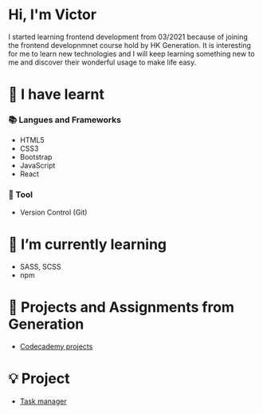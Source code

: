 <!--
**VictorTung/VictorTung** is a ✨ _special_ ✨ repository because its `README.md` (this file) appears on your GitHub profile.

Here are some ideas to get you started:

- 🔭 I’m currently working on ...
- 🌱 I’m currently learning ...
- 👯 I’m looking to collaborate on ...
- 🤔 I’m looking for help with ...
- 💬 Ask me about ...
- 📫 How to reach me: ...
- 😄 Pronouns: ...
- ⚡ Fun fact: ...
-->
# Hi, I'm Victor
I started learning frontend development from 03/2021 because of joining the frontend developnmnet course hold by HK Generation. It is interesting for me to learn new technologies and I will keep learning something new to me and discover their wonderful usage to make life easy. 

# 🧠 I have learnt
### 📚 Langues and Frameworks
* HTML5
* CSS3
* Bootstrap
* JavaScript
* React

### 🔧 Tool
* Version Control (Git)

# 🌱 I’m currently learning
* SASS, SCSS
* npm

# 🔗 Projects and Assignments from Generation 
* [Codecademy projects](https://github.com/VictorTung/gen-c01-exercises)

# 💡 Project
* [Task manager](https://github.com/VictorTung/Group-project)
